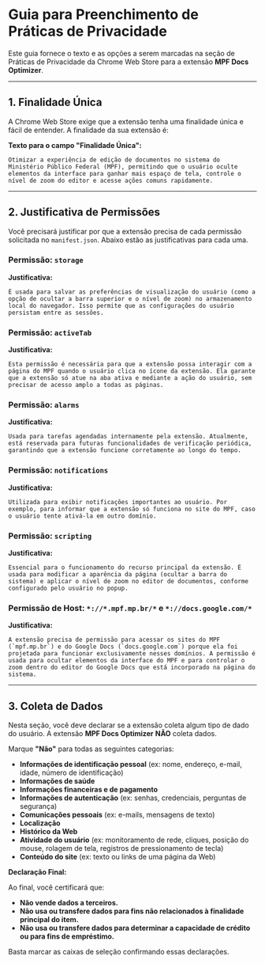 # Guia para Preenchimento de Práticas de Privacidade

Este guia fornece o texto e as opções a serem marcadas na seção de Práticas de Privacidade da Chrome Web Store para a extensão **MPF Docs Optimizer**.

---

## 1. Finalidade Única

A Chrome Web Store exige que a extensão tenha uma finalidade única e fácil de entender. A finalidade da sua extensão é:

**Texto para o campo "Finalidade Única":**

```
Otimizar a experiência de edição de documentos no sistema do Ministério Público Federal (MPF), permitindo que o usuário oculte elementos da interface para ganhar mais espaço de tela, controle o nível de zoom do editor e acesse ações comuns rapidamente.
```

---

## 2. Justificativa de Permissões

Você precisará justificar por que a extensão precisa de cada permissão solicitada no `manifest.json`. Abaixo estão as justificativas para cada uma.


### Permissão: `storage`
**Justificativa:**
```
É usada para salvar as preferências de visualização do usuário (como a opção de ocultar a barra superior e o nível de zoom) no armazenamento local do navegador. Isso permite que as configurações do usuário persistam entre as sessões.
```

### Permissão: `activeTab`
**Justificativa:**
```
Esta permissão é necessária para que a extensão possa interagir com a página do MPF quando o usuário clica no ícone da extensão. Ela garante que a extensão só atue na aba ativa e mediante a ação do usuário, sem precisar de acesso amplo a todas as páginas.
```

### Permissão: `alarms`
**Justificativa:**
```
Usada para tarefas agendadas internamente pela extensão. Atualmente, está reservada para futuras funcionalidades de verificação periódica, garantindo que a extensão funcione corretamente ao longo do tempo.
```

### Permissão: `notifications`
**Justificativa:**
```
Utilizada para exibir notificações importantes ao usuário. Por exemplo, para informar que a extensão só funciona no site do MPF, caso o usuário tente ativá-la em outro domínio.
```

### Permissão: `scripting`
**Justificativa:**
```
Essencial para o funcionamento do recurso principal da extensão. É usada para modificar a aparência da página (ocultar a barra do sistema) e aplicar o nível de zoom no editor de documentos, conforme configurado pelo usuário no popup.
```

### Permissão de Host: `*://*.mpf.mp.br/*` e `*://docs.google.com/*`
**Justificativa:**
```
A extensão precisa de permissão para acessar os sites do MPF (`mpf.mp.br`) e do Google Docs (`docs.google.com`) porque ela foi projetada para funcionar exclusivamente nesses domínios. A permissão é usada para ocultar elementos da interface do MPF e para controlar o zoom dentro do editor do Google Docs que está incorporado na página do sistema.
```

---

## 3. Coleta de Dados

Nesta seção, você deve declarar se a extensão coleta algum tipo de dado do usuário. A extensão **MPF Docs Optimizer** **NÃO** coleta dados.

Marque **"Não"** para todas as seguintes categorias:

-   **Informações de identificação pessoal** (ex: nome, endereço, e-mail, idade, número de identificação)
-   **Informações de saúde**
-   **Informações financeiras e de pagamento**
-   **Informações de autenticação** (ex: senhas, credenciais, perguntas de segurança)
-   **Comunicações pessoais** (ex: e-mails, mensagens de texto)
-   **Localização**
-   **Histórico da Web**
-   **Atividade do usuário** (ex: monitoramento de rede, cliques, posição do mouse, rolagem de tela, registros de pressionamento de tecla)
-   **Conteúdo do site** (ex: texto ou links de uma página da Web)

**Declaração Final:**

Ao final, você certificará que:

-   **Não vende dados a terceiros.**
-   **Não usa ou transfere dados para fins não relacionados à finalidade principal do item.**
-   **Não usa ou transfere dados para determinar a capacidade de crédito ou para fins de empréstimo.**

Basta marcar as caixas de seleção confirmando essas declarações.
